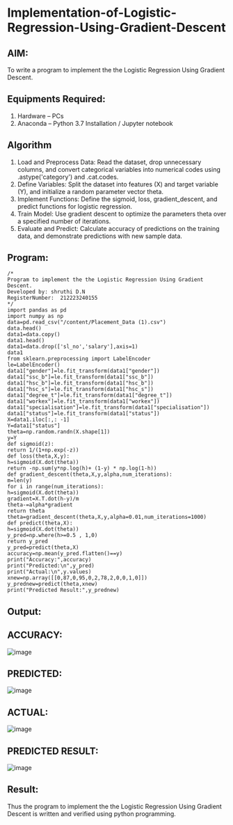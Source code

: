 # Implementation-of-Logistic-Regression-Using-Gradient-Descent

## AIM:
To write a program to implement the the Logistic Regression Using Gradient Descent.

## Equipments Required:
1. Hardware – PCs
2. Anaconda – Python 3.7 Installation / Jupyter notebook

## Algorithm
1. Load and Preprocess Data: Read the dataset, drop unnecessary columns, and convert categorical variables into numerical codes using .astype('category') and .cat.codes.
2. Define Variables: Split the dataset into features (X) and target variable (Y), and initialize a random parameter vector theta.
3. Implement Functions: Define the sigmoid, loss, gradient_descent, and predict functions for logistic regression.
4. Train Model: Use gradient descent to optimize the parameters theta over a specified number of iterations.
5. Evaluate and Predict: Calculate accuracy of predictions on the training data, and demonstrate predictions with new sample data.
## Program:
```
/*
Program to implement the the Logistic Regression Using Gradient Descent.
Developed by: shruthi D.N
RegisterNumber:  212223240155
*/
import pandas as pd
import numpy as np
data=pd.read_csv("/content/Placement_Data (1).csv")
data.head()
data1=data.copy()
data1.head()
data1=data.drop(['sl_no','salary'],axis=1)
data1
from sklearn.preprocessing import LabelEncoder
le=LabelEncoder()
data1["gender"]=le.fit_transform(data1["gender"])
data1["ssc_b"]=le.fit_transform(data1["ssc_b"])
data1["hsc_b"]=le.fit_transform(data1["hsc_b"])
data1["hsc_s"]=le.fit_transform(data1["hsc_s"])
data1["degree_t"]=le.fit_transform(data1["degree_t"])
data1["workex"]=le.fit_transform(data1["workex"])
data1["specialisation"]=le.fit_transform(data1["specialisation"])
data1["status"]=le.fit_transform(data1["status"])
X=data1.iloc[:,: -1]
Y=data1["status"]
theta=np.random.randn(X.shape[1])
y=Y
def sigmoid(z):
return 1/(1+np.exp(-z))
def loss(theta,X,y):
h=sigmoid(X.dot(theta))
return -np.sum(y*np.log(h)+ (1-y) * np.log(1-h))
def gradient_descent(theta,X,y,alpha,num_iterations):
m=len(y)
for i in range(num_iterations):
h=sigmoid(X.dot(theta))
gradient=X.T.dot(h-y)/m
theta-=alpha*gradient
return theta
theta=gradient_descent(theta,X,y,alpha=0.01,num_iterations=1000)
def predict(theta,X):
h=sigmoid(X.dot(theta))
y_pred=np.where(h>=0.5 , 1,0)
return y_pred
y_pred=predict(theta,X)
accuracy=np.mean(y_pred.flatten()==y)
print("Accuracy:",accuracy)
print("Predicted:\n",y_pred)
print("Actual:\n",y.values)
xnew=np.array([[0,87,0,95,0,2,78,2,0,0,1,0]])
y_prednew=predict(theta,xnew)
print("Predicted Result:",y_prednew)
```
## Output:
## ACCURACY:

![image](https://github.com/user-attachments/assets/daa55a45-7615-4d00-8641-c9d4e81b8dab)

## PREDICTED:

![image](https://github.com/user-attachments/assets/f3b4ad0f-e6a2-41ba-b5bc-0746ae51fbd4)

## ACTUAL:

![image](https://github.com/user-attachments/assets/869f4af6-1726-4429-bdf9-1ffd2489b7b5)

## PREDICTED RESULT:

![image](https://github.com/user-attachments/assets/c273b440-7858-4ac6-8045-6707a01534a5)
## Result:
Thus the program to implement the the Logistic Regression Using Gradient Descent is written and verified using python programming.

